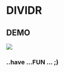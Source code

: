 # DIVIDR
## DEMO
<img src="https://dl1.cbsistatic.com/i/2016/06/16/e839b985-4f05-4ec3-869a-9c53662baf14/5306213766b4bcccac772058ca9744b7/imgingest-7197068908275510610.jpg">

### ..have ...FUN ... ;)
